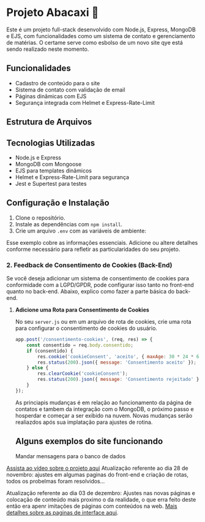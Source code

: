 # Projeto Abacaxi 🍍

Este é um projeto full-stack desenvolvido com Node.js, Express, MongoDB e EJS, com funcionalidades como um sistema de contato e gerenciamento de matérias.
O certame serve como esbolso de um novo site qye está sendo realizado neste momento.

## Funcionalidades

- Cadastro de conteúdo para o site
- Sistema de contato com validação de email
- Páginas dinâmicas com EJS
- Segurança integrada com Helmet e Express-Rate-Limit

## Estrutura de Arquivos


## Tecnologias Utilizadas

- Node.js e Express
- MongoDB com Mongoose
- EJS para templates dinâmicos
- Helmet e Express-Rate-Limit para segurança
- Jest e Supertest para testes

## Configuração e Instalação

1. Clone o repositório.
2. Instale as dependências com `npm install`.
3. Crie um arquivo `.env` com as variáveis de ambiente:


Esse exemplo cobre as informações essenciais. Adicione ou altere detalhes conforme necessário para refletir as particularidades do seu projeto.

### 2. **Feedback de Consentimento de Cookies (Back-End)**

Se você deseja adicionar um sistema de consentimento de cookies para conformidade com a LGPD/GPDR, pode configurar isso tanto no front-end quanto no back-end. Abaixo, explico como fazer a parte básica do back-end.

1. **Adicione uma Rota para Consentimento de Cookies**

   No seu `server.js` ou em um arquivo de rota de cookies, crie uma rota para configurar o consentimento de cookies do usuário.

   ```javascript
   app.post('/consentimento-cookies', (req, res) => {
       const consentido = req.body.consentido;
       if (consentido) {
           res.cookie('cookieConsent', 'aceito', { maxAge: 30 * 24 * 60 * 60 * 1000 }); // Expira em 30 dias
           res.status(200).json({ message: 'Consentimento aceito' });
       } else {
           res.clearCookie('cookieConsent');
           res.status(200).json({ message: 'Consentimento rejeitado' });
       }
   });
   ```
   As princiapis mudanças é em relação ao funcionamento da página de contatos e tambem da integração com o MongoDB, o próximo passo e hosperdar e começar a ser exibido na nuvem.
   Novas mudanças serão realiazdos após sua implatação para ajustes de rotina.

   ## Alguns exemplos do site funcionando
   Mandar mensagens para o banco de dados

[Assista ao vídeo sobre o projeto aqui](https://github.com/PedroSilva201/Esbolso_Novo_Site/issues/3#issue-2695926715)
Atualização referente ao dia 28 de novembro: ajustes em algumas paginas do front-end e criação de rotas, todos os probelmas foram resolvidos...

Atualização referente ao dia 03 de dezembro: Ajustes nas novas páginas e colocação de conteúdo mais proximo o da realidade, o que erra feito deste então era apenr imitações de páginas com conteúdos na web.
[Mais detalhes sobre as paginas de interface aqui](https://github.com/PedroSilva201/Esbolso_Novo_Site/issues/4#issue-2716162935).
